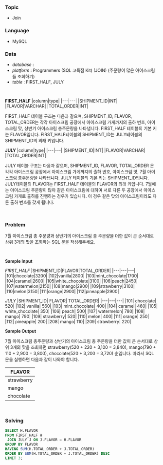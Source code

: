 ### Topic
- Join
  
### Language
- MySQL

### Data
- *database* : 
- *platform* : Programmers (SQL 고득점 Kit) (JOIN) (주문량이 많은 아이스크림들 조회하기)
- *table* : FIRST_HALF, JULY

<br>

**FIRST_HALF**
|column|type|
|---|---|
|SHIPMENT_ID|INT|
|FLAVOR|VARCHAR|
|TOTAL_ORDER|INT|

FIRST_HALF 테이블 구조는 다음과 같으며, SHIPMENT_ID, FLAVOR, TOTAL_ORDER는 각각 아이스크림 공장에서 아이스크림 가게까지의 출하 번호, 아이스크림 맛, 상반기 아이스크림 총주문량을 나타냅니다. FIRST_HALF 테이블의 기본 키는 FLAVOR입니다. FIRST_HALF테이블의 SHIPMENT_ID는 JULY테이블의 SHIPMENT_ID의 외래 키입니다.

**JULY**
|column|type|
|---|---|
|SHIPMENT_ID|INT|
|FLAVOR|VARCHAR|
|TOTAL_ORDER|INT|

JULY 테이블 구조는 다음과 같으며, SHIPMENT_ID, FLAVOR, TOTAL_ORDER 은 각각 아이스크림 공장에서 아이스크림 가게까지의 출하 번호, 아이스크림 맛, 7월 아이스크림 총주문량을 나타냅니다. JULY 테이블의 기본 키는 SHIPMENT_ID입니다. JULY테이블의 FLAVOR는 FIRST_HALF 테이블의 FLAVOR의 외래 키입니다. 7월에는 아이스크림 주문량이 많아 같은 아이스크림에 대하여 서로 다른 두 공장에서 아이스크림 가게로 출하를 진행하는 경우가 있습니다. 이 경우 같은 맛의 아이스크림이라도 다른 출하 번호를 갖게 됩니다.

<br>

### Problem 
7월 아이스크림 총 주문량과 상반기의 아이스크림 총 주문량을 더한 값이 큰 순서대로 상위 3개의 맛을 조회하는 SQL 문을 작성해주세요.

<br>

**Sample Input**

*FIRST_HALF*
|SHIPMENT_ID|FLAVOR|TOTAL_ORDER|
|---|---|---|
|101|chocolate|3200|
|102|vanilla|2800|
|103|mint_chocolate|1700|
|104|caramel|2600|
|105|white_chocolate|3100|
|106|peach|2450|
|107|watermelon|2150|
|108|mango|2900|
|109|strawberry|3100|
|110|melon|3150|
|111|orange|2900|
|112|pineapple|2900|

*JULY*
|SHIPMENT_ID|	FLAVOR|	TOTAL_ORDER|
|---|---|---|
|101|	chocolate|	520|
|102|	vanilla|	560|
|103|	mint_chocolate|	400|
|104|	caramel|	460|
|105|	white_chocolate|	350|
|106|	peach|	500|
|107|	watermelon|	780|
|108|	mango|	790|
|109|	strawberry|	520|
|110|	melon|	400|
|111|	orange|	250|
|112|	pineapple|	200|
|208|	mango|	110|
|209|	strawberry|	220|

**Sample Output**

7월 아이스크림 총주문량과 상반기의 아이스크림 총 주문량을 더한 값이 큰 순서대로 상위 3개의 맛을 조회하면 strawberry(520 + 220 + 3,100 = 3,840), mango(790 + 110 + 2,900 = 3,800), chocolate(520 + 3,200 = 3,720) 순입니다. 따라서 SQL 문을 실행하면 다음과 같이 나와야 합니다.

|FLAVOR|
|---|
|strawberry|
|mango|
|chocolate|

<br>

### Solving

```sql
SELECT H.FLAVOR
FROM FIRST_HALF H
 JOIN JULY J ON J.FLAVOR = H.FLAVOR
GROUP BY FLAVOR
HAVING SUM(H.TOTAL_ORDER + J.TOTAL_ORDER)
ORDER BY SUM(H.TOTAL_ORDER + J.TOTAL_ORDER) DESC
LIMIT 3;
```
